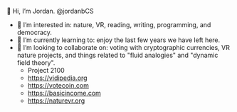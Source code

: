 👋 Hi, I’m Jordan. @jordanbCS  
- 👀 I’m interested in: nature, VR, reading, writing, programming, and democracy.  
- 🌱 I’m currently learning to: enjoy the last few years we have left here.  
- 💞️ I’m looking to collaborate on: voting with cryptographic currencies, VR nature projects, and things related to "fluid analogies" and "dynamic field theory".
  - Project 2100   
  - https://vidipedia.org    
  - https://votecoin.com  
  - https://basicincome.com  
  - https://naturevr.org  


<!---
jordanbCS/jordanbCS is a ✨ special ✨ repository because its `README.md` (this file) appears on your GitHub profile.
You can click the Preview link to take a look at your changes.
--->
